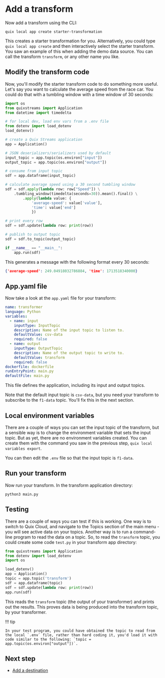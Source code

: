 # Add a transform

Now add a transform using the CLI:

```
quix local app create starter-transformation
```

This creates a starter transformation for you. Alternatively, you could type `quix local app create` and then interactively select the starter transform. You saw an example of this when adding the demo data source. You can call the transform `transform`, or any other name you like.

## Modify the transform code

Now, you'll modify the starter transform code to do something more useful. Let's say you want to calculate the average speed from the race car. You could do that with a tumbling window with a time window of 30 seconds:

``` python
import os
from quixstreams import Application
from datetime import timedelta

# for local dev, load env vars from a .env file
from dotenv import load_dotenv
load_dotenv()

# create a Quix Streams application
app = Application()

# JSON deserializers/serializers used by default
input_topic = app.topic(os.environ["input"])
output_topic = app.topic(os.environ["output"])

# consume from input topic
sdf = app.dataframe(input_topic)

# calculate average speed using a 30 second tumbling window
sdf = sdf.apply(lambda row: row["Speed"]) \
    .tumbling_window(timedelta(seconds=30)).mean().final() \
        .apply(lambda value: {
            'average-speed': value['value'],
            'time': value['end']
            })

# print every row
sdf = sdf.update(lambda row: print(row))

# publish to output topic
sdf = sdf.to_topic(output_topic)

if __name__ == "__main__":
    app.run(sdf)
```

This generates a message with the following format every 30 seconds:

``` json
{'average-speed': 249.04918032786884, 'time': 1713518340000}
```

## App.yaml file

Now take a look at the `app.yaml` file for your transform:

``` yaml
name: transformer
language: Python
variables:
  - name: input
    inputType: InputTopic
    description: Name of the input topic to listen to.
    defaultValue: csv-data
    required: false
  - name: output
    inputType: OutputTopic
    description: Name of the output topic to write to.
    defaultValue: transform
    required: false
dockerfile: dockerfile
runEntryPoint: main.py
defaultFile: main.py
```

This file defines the application, including its input and output topics.

Note that the default input topic is `csv-data`, but you need your transform to subscribe to the `f1-data` topic. You'll fix this in the next section.

## Local environment variables

There are a couple of ways you can set the input topic of the transform, but a sensible way is to change the environment variable that sets the input topic. But as yet, there are no environment variables created. You can create them with the command you saw in the previous step, `quix local variables export`.

You can then edit the `.env` file so that the input topic is `f1-data`.

## Run your transform

Now run your transform. In the transform application directory:

```
python3 main.py
```

## Testing

There are a couple of ways you can test if this is working. One way is to switch to Quix Cloud, and navigate to the Topics section of the main menu - you will see active data on your topics. Another way is to run a command-line program to read the data on a topic. So, to read the `transform` topic, you could create some code `test.py` in your transform app directory:

``` python
from quixstreams import Application                                                                                
from dotenv import load_dotenv
import os

load_dotenv()
app = Application()
topic = app.topic('transform')
sdf = app.dataframe(topic)
sdf = sdf.update(lambda row: print(row))
app.run(sdf)
```

This reads the `transform` topic (the output of your transformer) and prints out the results. This proves data is being produced into the transform topic, by your transformer.

!!! tip

    In your test program, you could have obtained the topic to read from the local `.env` file, rather than hard coding it, you'd load it with code similar to the following: `topic = app.topic(os.environ["output"])`.

## Next step

* [Add a destination](./cli-add-destination.md)
